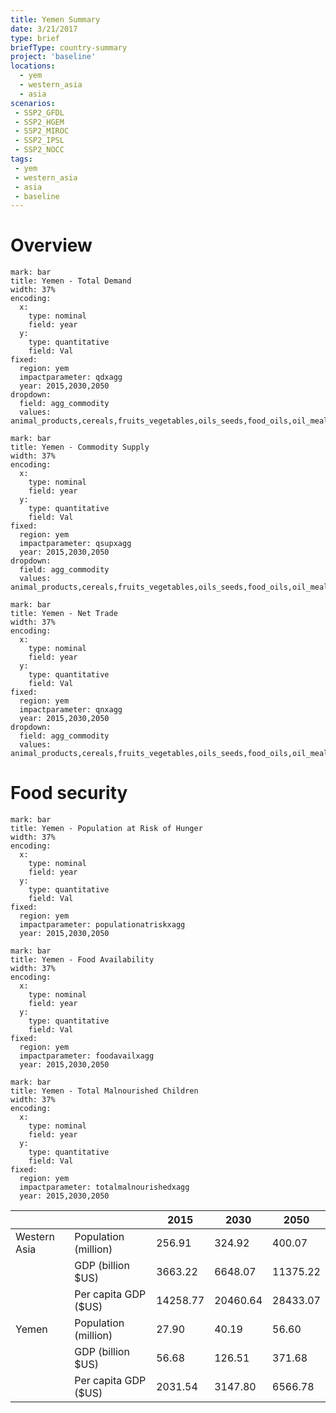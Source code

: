 ```yaml
---
title: Yemen Summary
date: 3/21/2017
type: brief
briefType: country-summary
project: 'baseline'
locations:
  - yem
  - western_asia
  - asia
scenarios:
 - SSP2_GFDL
 - SSP2_HGEM
 - SSP2_MIROC
 - SSP2_IPSL
 - SSP2_NOCC
tags:
 - yem
 - western_asia
 - asia
 - baseline
---
```

# Overview 

```chart
mark: bar
title: Yemen - Total Demand
width: 37%
encoding:
  x:
    type: nominal
    field: year
  y:
    type: quantitative
    field: Val
fixed:
  region: yem
  impactparameter: qdxagg
  year: 2015,2030,2050
dropdown:
  field: agg_commodity
  values: animal_products,cereals,fruits_vegetables,oils_seeds,food_oils,oil_meals,other,pulses,roots_tubers,sugar
```

```chart
mark: bar
title: Yemen - Commodity Supply
width: 37%
encoding:
  x:
    type: nominal
    field: year
  y:
    type: quantitative
    field: Val
fixed:
  region: yem
  impactparameter: qsupxagg
  year: 2015,2030,2050
dropdown:
  field: agg_commodity
  values: animal_products,cereals,fruits_vegetables,oils_seeds,food_oils,oil_meals,other,pulses,roots_tubers,sugar
```

```chart
mark: bar
title: Yemen - Net Trade
width: 37%
encoding:
  x:
    type: nominal
    field: year
  y:
    type: quantitative
    field: Val
fixed:
  region: yem
  impactparameter: qnxagg
  year: 2015,2030,2050
dropdown:
  field: agg_commodity
  values: animal_products,cereals,fruits_vegetables,oils_seeds,food_oils,oil_meals,other,pulses,roots_tubers,sugar
```

# Food security

```chart
mark: bar
title: Yemen - Population at Risk of Hunger
width: 37%
encoding:
  x:
    type: nominal
    field: year
  y:
    type: quantitative
    field: Val
fixed:
  region: yem
  impactparameter: populationatriskxagg
  year: 2015,2030,2050
```

```chart
mark: bar
title: Yemen - Food Availability
width: 37%
encoding:
  x:
    type: nominal
    field: year
  y:
    type: quantitative
    field: Val
fixed:
  region: yem
  impactparameter: foodavailxagg
  year: 2015,2030,2050
```

```chart
mark: bar
title: Yemen - Total Malnourished Children
width: 37%
encoding:
  x:
    type: nominal
    field: year
  y:
    type: quantitative
    field: Val
fixed:
  region: yem
  impactparameter: totalmalnourishedxagg
  year: 2015,2030,2050
```

|   |   | 2015 | 2030 | 2050 |
|---|---|---|---|---|
| Western Asia | Population (million) | 256.91 | 324.92 | 400.07 |
|  | GDP (billion $US) | 3663.22 | 6648.07 | 11375.22 |
|  | Per capita GDP ($US) | 14258.77 | 20460.64 | 28433.07 |
| Yemen | Population (million) | 27.90 | 40.19 | 56.60 |
|  | GDP (billion $US) | 56.68 | 126.51 | 371.68 |
|  | Per capita GDP ($US) | 2031.54| 3147.80| 6566.78|